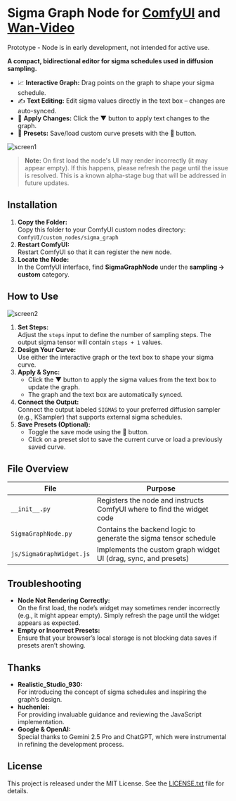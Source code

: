 # Sigma Graph Node for [ComfyUI](https://github.com/comfyanonymous/ComfyUI) and [Wan-Video](https://github.com/Wan-Video)

Prototype - Node is in early development, not intended for active use. 

**A compact, bidirectional editor for sigma schedules used in diffusion sampling.**

- 📈 **Interactive Graph:** Drag points on the graph to shape your sigma schedule.
- ✍️ **Text Editing:** Edit sigma values directly in the text box – changes are auto-synced.
- 🔁 **Apply Changes:** Click the ▼ button to apply text changes to the graph.
- 💾 **Presets:** Save/load custom curve presets with the 💾 button.

![screen1](https://github.com/user-attachments/assets/5de063e7-8034-4827-b48e-308af790de91)

> **Note:** On first load the node's UI may render incorrectly (it may appear empty). If this happens, please refresh the page until the issue is resolved. This is a known alpha-stage bug that will be addressed in future updates.

## Installation

1. **Copy the Folder:**  
   Copy this folder to your ComfyUI custom nodes directory:  
   `ComfyUI/custom_nodes/sigma_graph`
2. **Restart ComfyUI:**  
   Restart ComfyUI so that it can register the new node.
3. **Locate the Node:**  
   In the ComfyUI interface, find **SigmaGraphNode** under the **sampling → custom** category.

## How to Use

![screen2](https://github.com/user-attachments/assets/571a47bb-d376-48c2-9bdc-0a70eec291ea)

1. **Set Steps:**  
   Adjust the `steps` input to define the number of sampling steps. The output sigma tensor will contain `steps + 1` values.
2. **Design Your Curve:**  
   Use either the interactive graph or the text box to shape your sigma curve.
3. **Apply & Sync:**  
   - Click the ▼ button to apply the sigma values from the text box to update the graph.
   - The graph and the text box are automatically synced.
4. **Connect the Output:**  
   Connect the output labeled `SIGMAS` to your preferred diffusion sampler (e.g., KSampler) that supports external sigma schedules.
5. **Save Presets (Optional):**  
   - Toggle the save mode using the 💾 button.
   - Click on a preset slot to save the current curve or load a previously saved curve.

## File Overview

| File                     | Purpose                                                   |
|--------------------------|-----------------------------------------------------------|
| `__init__.py`            | Registers the node and instructs ComfyUI where to find the widget code  |
| `SigmaGraphNode.py`      | Contains the backend logic to generate the sigma tensor schedule  |
| `js/SigmaGraphWidget.js` | Implements the custom graph widget UI (drag, sync, and presets)       |

## Troubleshooting

- **Node Not Rendering Correctly:**  
  On the first load, the node’s widget may sometimes render incorrectly (e.g., it might appear empty). Simply refresh the page until the widget appears as expected.
- **Empty or Incorrect Presets:**  
  Ensure that your browser’s local storage is not blocking data saves if presets aren’t showing.

## Thanks

- **Realistic_Studio_930:**  
  For introducing the concept of sigma schedules and inspiring the graph’s design.
- **huchenlei:**  
  For providing invaluable guidance and reviewing the JavaScript implementation.
- **Google & OpenAI:**  
  Special thanks to Gemini 2.5 Pro and ChatGPT, which were instrumental in refining the development process.

## License

This project is released under the MIT License. See the [LICENSE.txt](LICENSE.txt) file for details.
